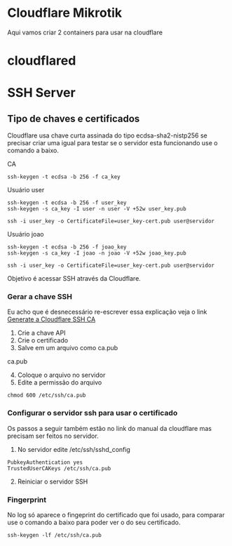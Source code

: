# Cloudflare Mikrotik

Aqui vamos criar 2 containers para usar na cloudflare

# cloudflared



# SSH Server

## Tipo de chaves e certificados

Cloudflare usa chave curta assinada do tipo ecdsa-sha2-nistp256 se precisar criar uma igual para testar se o servidor esta funcionando use o comando a baixo.

CA
```
ssh-keygen -t ecdsa -b 256 -f ca_key
```
Usuário user
```
ssh-keygen -t ecdsa -b 256 -f user_key
ssh-keygen -s ca_key -I user -n user -V +52w user_key.pub
```
```
ssh -i user_key -o CertificateFile=user_key-cert.pub user@servidor
```
Usuário joao
```
ssh-keygen -t ecdsa -b 256 -f joao_key
ssh-keygen -s ca_key -I joao -n joao -V +52w joao_key.pub
```
```
ssh -i user_key -o CertificateFile=user_key-cert.pub user@servidor

```

Objetivo é acessar SSH através da Cloudflare.

### Gerar a chave SSH

Eu acho que é desnecessário re-escrever essa explicação veja o link
[Generate a Cloudflare SSH CA](https://developers.cloudflare.com/cloudflare-one/connections/connect-networks/use-cases/ssh/ssh-infrastructure-access/#generate-a-cloudflare-ssh-ca)

1) Crie a chave API
2) Crie o certificado
3) Salve em um arquivo como ca.pub

ca.pub

4) Coloque o arquivo no servidor
5) Edite a permissão do arquivo

```
chmod 600 /etc/ssh/ca.pub
```

### Configurar o servidor ssh para usar o certificado

Os passos a seguir também estão no link do manual da cloudflare mas precisam ser feitos no servidor.

1) No servidor edite /etc/ssh/sshd_config
```
PubkeyAuthentication yes
TrustedUserCAKeys /etc/ssh/ca.pub
```
2) Reiniciar o servidor SSH


### Fingerprint

No log só aparece o fingeprint do certificado que foi usado, para comparar use o comando a baixo para poder ver o do seu certificado.

```
ssh-keygen -lf /etc/ssh/ca.pub
```